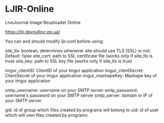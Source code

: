 # LJIR-Online
LiveJournal Image Reuploader Online

https://ljir.devnullinc.pp.ua/

<p>
  You can and should modify ljir.conf before using:
  
  site_tls: boolean, determines whenever site should use TLS (SSL) or not. Default: false
  site_cert: path to SSL certificate file (works only if site_tls is true)
  site_key: path to SSL key file (works only if site_tls is true)
  
  imgur_clientID: ClientID of your Imgur application
  imgur_clientSecret: ClientSecret of your Imgur application
  imgur_mashapeKey: Mashape key of your Imgur application
  
  smtp_username: username on your SMTP server
  smtp_password: username's password on your SMTP server
  smtp_server: domain or IP of your SMTP server
  
  gid: id of group which files created by programs will belong to
  uid: id of user which will own files created by programs
</p>
